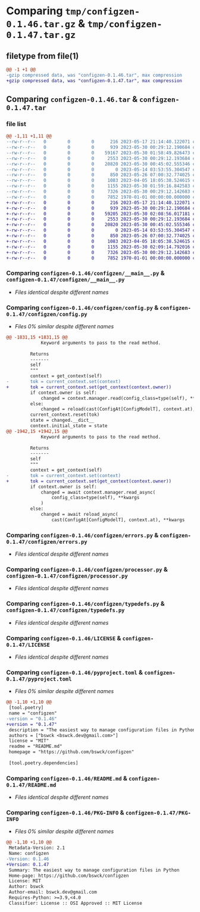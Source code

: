 # Comparing `tmp/configzen-0.1.46.tar.gz` & `tmp/configzen-0.1.47.tar.gz`

## filetype from file(1)

```diff
@@ -1 +1 @@
-gzip compressed data, was "configzen-0.1.46.tar", max compression
+gzip compressed data, was "configzen-0.1.47.tar", max compression
```

## Comparing `configzen-0.1.46.tar` & `configzen-0.1.47.tar`

### file list

```diff
@@ -1,11 +1,11 @@
--rw-r--r--   0        0        0      216 2023-05-17 21:14:40.122071 configzen-0.1.46/configzen/__init__.py
--rw-r--r--   0        0        0      939 2023-05-30 00:29:12.190684 configzen-0.1.46/configzen/__main__.py
--rw-r--r--   0        0        0    59167 2023-05-30 01:58:49.826473 configzen-0.1.46/configzen/config.py
--rw-r--r--   0        0        0     2553 2023-05-30 00:29:12.193684 configzen-0.1.46/configzen/errors.py
--rw-r--r--   0        0        0    20820 2023-05-30 00:45:02.555346 configzen-0.1.46/configzen/processor.py
--rw-r--r--   0        0        0        0 2023-05-14 03:53:55.304547 configzen-0.1.46/configzen/py.typed
--rw-r--r--   0        0        0      850 2023-05-26 07:00:32.774025 configzen-0.1.46/configzen/typedefs.py
--rw-r--r--   0        0        0     1083 2023-04-05 18:05:38.524615 configzen-0.1.46/LICENSE
--rw-r--r--   0        0        0     1155 2023-05-30 01:59:16.842583 configzen-0.1.46/pyproject.toml
--rw-r--r--   0        0        0     7326 2023-05-30 00:29:12.142683 configzen-0.1.46/README.md
--rw-r--r--   0        0        0     7852 1970-01-01 00:00:00.000000 configzen-0.1.46/PKG-INFO
+-rw-r--r--   0        0        0      216 2023-05-17 21:14:40.122071 configzen-0.1.47/configzen/__init__.py
+-rw-r--r--   0        0        0      939 2023-05-30 00:29:12.190684 configzen-0.1.47/configzen/__main__.py
+-rw-r--r--   0        0        0    59205 2023-05-30 02:08:56.017181 configzen-0.1.47/configzen/config.py
+-rw-r--r--   0        0        0     2553 2023-05-30 00:29:12.193684 configzen-0.1.47/configzen/errors.py
+-rw-r--r--   0        0        0    20820 2023-05-30 00:45:02.555346 configzen-0.1.47/configzen/processor.py
+-rw-r--r--   0        0        0        0 2023-05-14 03:53:55.304547 configzen-0.1.47/configzen/py.typed
+-rw-r--r--   0        0        0      850 2023-05-26 07:00:32.774025 configzen-0.1.47/configzen/typedefs.py
+-rw-r--r--   0        0        0     1083 2023-04-05 18:05:38.524615 configzen-0.1.47/LICENSE
+-rw-r--r--   0        0        0     1155 2023-05-30 02:09:14.792016 configzen-0.1.47/pyproject.toml
+-rw-r--r--   0        0        0     7326 2023-05-30 00:29:12.142683 configzen-0.1.47/README.md
+-rw-r--r--   0        0        0     7852 1970-01-01 00:00:00.000000 configzen-0.1.47/PKG-INFO
```

### Comparing `configzen-0.1.46/configzen/__main__.py` & `configzen-0.1.47/configzen/__main__.py`

 * *Files identical despite different names*

### Comparing `configzen-0.1.46/configzen/config.py` & `configzen-0.1.47/configzen/config.py`

 * *Files 0% similar despite different names*

```diff
@@ -1831,15 +1831,15 @@
             Keyword arguments to pass to the read method.
 
         Returns
         -------
         self
         """
         context = get_context(self)
-        tok = current_context.set(context)
+        tok = current_context.set(get_context(context.owner))
         if context.owner is self:
             changed = context.manager.read(config_class=type(self), **kwargs)
         else:
             changed = reload(cast(ConfigAt[ConfigModelT], context.at), **kwargs)
         current_context.reset(tok)
         state = changed.__dict__
         context.initial_state = state
@@ -1942,15 +1942,15 @@
             Keyword arguments to pass to the read method.
 
         Returns
         -------
         self
         """
         context = get_context(self)
-        tok = current_context.set(context)
+        tok = current_context.set(get_context(context.owner))
         if context.owner is self:
             changed = await context.manager.read_async(
                 config_class=type(self), **kwargs
             )
         else:
             changed = await reload_async(
                 cast(ConfigAt[ConfigModelT], context.at), **kwargs
```

### Comparing `configzen-0.1.46/configzen/errors.py` & `configzen-0.1.47/configzen/errors.py`

 * *Files identical despite different names*

### Comparing `configzen-0.1.46/configzen/processor.py` & `configzen-0.1.47/configzen/processor.py`

 * *Files identical despite different names*

### Comparing `configzen-0.1.46/configzen/typedefs.py` & `configzen-0.1.47/configzen/typedefs.py`

 * *Files identical despite different names*

### Comparing `configzen-0.1.46/LICENSE` & `configzen-0.1.47/LICENSE`

 * *Files identical despite different names*

### Comparing `configzen-0.1.46/pyproject.toml` & `configzen-0.1.47/pyproject.toml`

 * *Files 0% similar despite different names*

```diff
@@ -1,10 +1,10 @@
 [tool.poetry]
 name = "configzen"
-version = "0.1.46"
+version = "0.1.47"
 description = "The easiest way to manage configuration files in Python"
 authors = ["bswck <bswck.dev@gmail.com>"]
 license = "MIT"
 readme = "README.md"
 homepage = "https://github.com/bswck/configzen"
 
 [tool.poetry.dependencies]
```

### Comparing `configzen-0.1.46/README.md` & `configzen-0.1.47/README.md`

 * *Files identical despite different names*

### Comparing `configzen-0.1.46/PKG-INFO` & `configzen-0.1.47/PKG-INFO`

 * *Files 0% similar despite different names*

```diff
@@ -1,10 +1,10 @@
 Metadata-Version: 2.1
 Name: configzen
-Version: 0.1.46
+Version: 0.1.47
 Summary: The easiest way to manage configuration files in Python
 Home-page: https://github.com/bswck/configzen
 License: MIT
 Author: bswck
 Author-email: bswck.dev@gmail.com
 Requires-Python: >=3.9,<4.0
 Classifier: License :: OSI Approved :: MIT License
```

